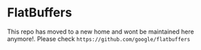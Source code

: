 # FlatBuffers

This repo has moved to a new home and wont be maintained here anymore!. Please check `https://github.com/google/flatbuffers`
